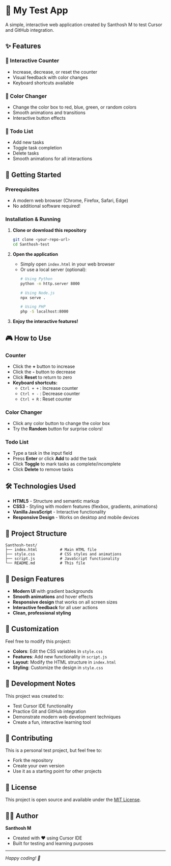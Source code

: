 # 🚀 My Test App

A simple, interactive web application created by Santhosh M to test Cursor and GitHub integration.

## ✨ Features

### 🔢 Interactive Counter
- Increase, decrease, or reset the counter
- Visual feedback with color changes
- Keyboard shortcuts available

### 🎨 Color Changer
- Change the color box to red, blue, green, or random colors
- Smooth animations and transitions
- Interactive button effects

### 📝 Todo List
- Add new tasks
- Toggle task completion
- Delete tasks
- Smooth animations for all interactions

## 🚀 Getting Started

### Prerequisites
- A modern web browser (Chrome, Firefox, Safari, Edge)
- No additional software required!

### Installation & Running

1. **Clone or download this repository**
   ```bash
   git clone <your-repo-url>
   cd Santhosh-test
   ```

2. **Open the application**
   - Simply open `index.html` in your web browser
   - Or use a local server (optional):
     ```bash
     # Using Python
     python -m http.server 8000
     
     # Using Node.js
     npx serve .
     
     # Using PHP
     php -S localhost:8000
     ```

3. **Enjoy the interactive features!**

## 🎮 How to Use

### Counter
- Click the **+** button to increase
- Click the **-** button to decrease  
- Click **Reset** to return to zero
- **Keyboard shortcuts:**
  - `Ctrl + +` : Increase counter
  - `Ctrl + -` : Decrease counter
  - `Ctrl + R` : Reset counter

### Color Changer
- Click any color button to change the color box
- Try the **Random** button for surprise colors!

### Todo List
- Type a task in the input field
- Press **Enter** or click **Add** to add the task
- Click **Toggle** to mark tasks as complete/incomplete
- Click **Delete** to remove tasks

## 🛠️ Technologies Used

- **HTML5** - Structure and semantic markup
- **CSS3** - Styling with modern features (flexbox, gradients, animations)
- **Vanilla JavaScript** - Interactive functionality
- **Responsive Design** - Works on desktop and mobile devices

## 📁 Project Structure

```
Santhosh-test/
├── index.html          # Main HTML file
├── style.css           # CSS styles and animations
├── script.js           # JavaScript functionality
└── README.md           # This file
```

## 🎨 Design Features

- **Modern UI** with gradient backgrounds
- **Smooth animations** and hover effects
- **Responsive design** that works on all screen sizes
- **Interactive feedback** for all user actions
- **Clean, professional styling**

## 🔧 Customization

Feel free to modify this project:

- **Colors**: Edit the CSS variables in `style.css`
- **Features**: Add new functionality in `script.js`
- **Layout**: Modify the HTML structure in `index.html`
- **Styling**: Customize the design in `style.css`

## 📝 Development Notes

This project was created to:
- Test Cursor IDE functionality
- Practice Git and GitHub integration
- Demonstrate modern web development techniques
- Create a fun, interactive learning tool

## 🤝 Contributing

This is a personal test project, but feel free to:
- Fork the repository
- Create your own version
- Use it as a starting point for other projects

## 📄 License

This project is open source and available under the [MIT License](LICENSE).

## 👨‍💻 Author

**Santhosh M**
- Created with ❤️ using Cursor IDE
- Built for testing and learning purposes

---

*Happy coding! 🎉*
